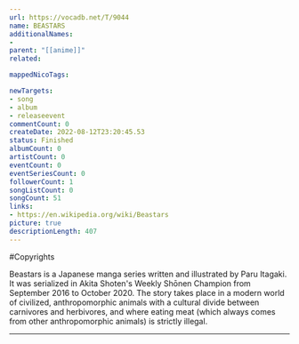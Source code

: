```yaml
---
url: https://vocadb.net/T/9044
name: BEASTARS
additionalNames: 
- 
parent: "[[anime]]"
related:

mappedNicoTags:

newTargets:
- song
- album
- releaseevent
commentCount: 0
createDate: 2022-08-12T23:20:45.53
status: Finished
albumCount: 0
artistCount: 0
eventCount: 0
eventSeriesCount: 0
followerCount: 1
songListCount: 0
songCount: 51
links: 
- https://en.wikipedia.org/wiki/Beastars
picture: true
descriptionLength: 407
---
```


#Copyrights

Beastars is a Japanese manga series written and illustrated by Paru Itagaki. It was serialized in Akita Shoten's Weekly Shōnen Champion from September 2016 to October 2020. The story takes place in a modern world of civilized, anthropomorphic animals with a cultural divide between carnivores and herbivores, and where eating meat (which always comes from other anthropomorphic animals) is strictly illegal.

---

